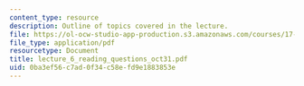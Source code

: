 ```yaml
---
content_type: resource
description: Outline of topics covered in the lecture.
file: https://ol-ocw-studio-app-production.s3.amazonaws.com/courses/17-196-globalization-fall-2005/0ba3ef56c7ad0f34c58efd9e1883853e_lecture_6_reading_questions_oct31.pdf
file_type: application/pdf
resourcetype: Document
title: lecture_6_reading_questions_oct31.pdf
uid: 0ba3ef56-c7ad-0f34-c58e-fd9e1883853e
---
```


